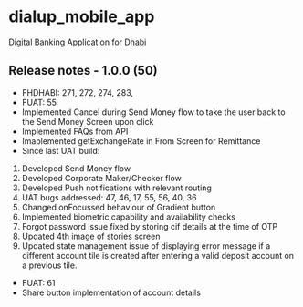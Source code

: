 # dialup_mobile_app

Digital Banking Application for Dhabi

## Release notes - 1.0.0 (50)

- FHDHABI: 271, 272, 274, 283,
- FUAT: 55
- Implemented Cancel during Send Money flow to take the user back to the Send Money Screen upon click
- Implemented FAQs from API
- Imaplemented getExchangeRate in From Screen for Remittance
- Since last UAT build:

1. Developed Send Money flow
2. Developed Corporate Maker/Checker flow
3. Developed Push notifications with relevant routing
4. UAT bugs addressed: 47, 46, 17, 55, 56, 40, 36
5. Changed onFocussed behaviour of Gradient button
6. Implemented biometric capability and availability checks
7. Forgot password issue fixed by storing cif details at the time of OTP
8. Updated 4th image of stories screen
9. Updated state management issue of displaying error message if a different account tile is created after entering a valid deposit account on a previous tile.

- FUAT: 61
- Share button implementation of account details
